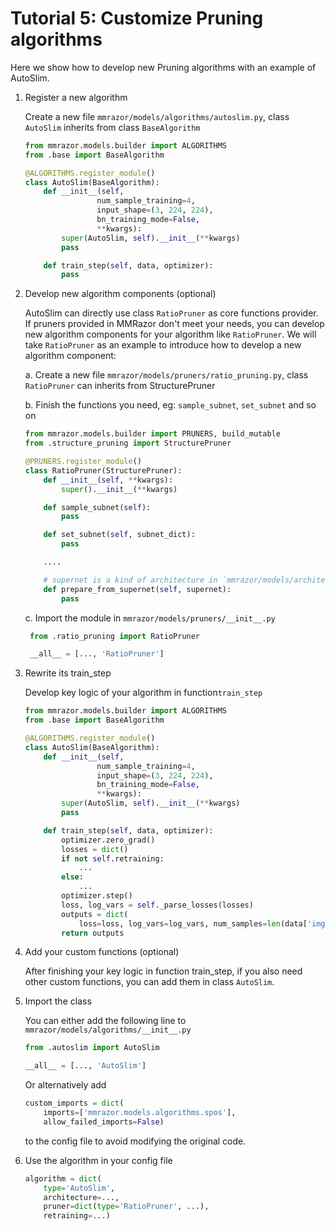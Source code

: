 # Tutorial 5: Customize Pruning algorithms

Here we show how to develop new Pruning algorithms with an example of AutoSlim.

1. Register a new algorithm

   Create a new file `mmrazor/models/algorithms/autoslim.py`, class `AutoSlim` inherits from class `BaseAlgorithm`

   ```python
   from mmrazor.models.builder import ALGORITHMS
   from .base import BaseAlgorithm

   @ALGORITHMS.register_module()
   class AutoSlim(BaseAlgorithm):
       def __init__(self,
                   num_sample_training=4,
                   input_shape=(3, 224, 224),
                   bn_training_mode=False,
                   **kwargs):
           super(AutoSlim, self).__init__(**kwargs)
           pass

       def train_step(self, data, optimizer):
           pass
   ```

2. Develop new algorithm components (optional)

   AutoSlim can directly use class `RatioPruner` as core functions provider. If pruners provided in MMRazor don't meet your needs, you can develop new algorithm components for your algorithm like `RatioPruner`. We will take `RatioPruner` as an example to introduce how to develop a new algorithm component:

   a. Create a new file `mmrazor/models/pruners/ratio_pruning.py`, class `RatioPruner` can  inherits from StructurePruner

   b. Finish the functions you need, eg: `sample_subnet`, `set_subnet` and so on

   ```python
   from mmrazor.models.builder import PRUNERS, build_mutable
   from .structure_pruning import StructurePruner

   @PRUNERS.register_module()
   class RatioPruner(StructurePruner):
       def __init__(self, **kwargs):
           super().__init__(**kwargs)

       def sample_subnet(self):
           pass

       def set_subnet(self, subnet_dict):
           pass

       ....

       # supernet is a kind of architecture in `mmrazor/models/architectures/`
       def prepare_from_supernet(self, supernet):
           pass
   ```

   c. Import the module in `mmrazor/models/pruners/__init__.py`

   ```python
    from .ratio_pruning import RatioPruner

    __all__ = [..., 'RatioPruner']
   ```

3. Rewrite its train_step

   Develop key logic of your algorithm in function`train_step`

   ```python
   from mmrazor.models.builder import ALGORITHMS
   from .base import BaseAlgorithm

   @ALGORITHMS.register_module()
   class AutoSlim(BaseAlgorithm):
       def __init__(self,
                   num_sample_training=4,
                   input_shape=(3, 224, 224),
                   bn_training_mode=False,
                   **kwargs):
           super(AutoSlim, self).__init__(**kwargs)
           pass

       def train_step(self, data, optimizer):
           optimizer.zero_grad()
           losses = dict()
           if not self.retraining:
               ...
           else:
               ...
           optimizer.step()
           loss, log_vars = self._parse_losses(losses)
           outputs = dict(
               loss=loss, log_vars=log_vars, num_samples=len(data['img'].data))
           return outputs
   ```

4. Add your custom functions (optional)

   After finishing your key logic in function train_step, if you also need other custom functions, you can add them in class `AutoSlim`.

5. Import the class

   You can either add the following line to `mmrazor/models/algorithms/__init__.py`

   ```python
   from .autoslim import AutoSlim

   __all__ = [..., 'AutoSlim']
   ```

   Or alternatively add

   ```python
   custom_imports = dict(
       imports=['mmrazor.models.algorithms.spos'],
       allow_failed_imports=False)
   ```

   to the config file to avoid modifying the original code.

6. Use the algorithm in your config file

   ```python
   algorithm = dict(
       type='AutoSlim',
       architecture=...,
       pruner=dict(type='RatioPruner', ...),
       retraining=...)
   ```
